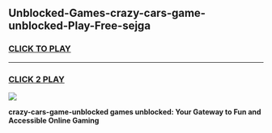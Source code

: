 
## Unblocked-Games-crazy-cars-game-unblocked-Play-Free-sejga
<h3>
<a href="https://premium76.site?title=crazy-cars-game-unblocked&ref=22A">CLICK TO PLAY</a></h3>
<hr>

<h3>
<a href="https://premium76.site?title=crazy-cars-game-unblocked&ref=22A">CLICK 2 PLAY</a>
  
</h3>

<a href="https://premium76.site?title=crazy-cars-game-unblocked&ref=22A"><img src="https://clearcache.store/games.png"></a>


**crazy-cars-game-unblocked games unblocked: Your Gateway to Fun and Accessible Online Gaming**
